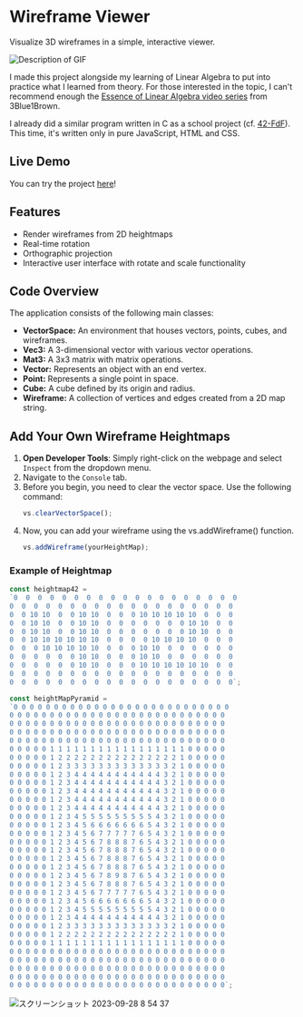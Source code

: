 # Wireframe Viewer

Visualize 3D wireframes in a simple, interactive viewer.

![Description of GIF](demo.gif)

I made this project alongside my learning of Linear Algebra to put into practice what I learned from theory. For those interested in the topic, I can't recommend enough the [Essence of Linear Algebra video series](https://youtube.com/playlist?list=PLZHQObOWTQDPD3MizzM2xVFitgF8hE_ab&si=zM29JPzZTQTrPIRR) from 3Blue1Brown.

I already did a similar program written in C as a school project (cf. [42-FdF](https://github.com/erzloh/42-FdF/tree/main)). This time, it's written only in pure JavaScript, HTML and CSS.

## Live Demo
You can try the project [here](https://erzloh.github.io/3D-Vector-Space-Visualization/)!

## Features

- Render wireframes from 2D heightmaps
- Real-time rotation
- Orthographic projection
- Interactive user interface with rotate and scale functionality

## Code Overview

The application consists of the following main classes:

- **VectorSpace:** An environment that houses vectors, points, cubes, and wireframes.
- **Vec3:** A 3-dimensional vector with various vector operations.
- **Mat3:** A 3x3 matrix with matrix operations.
- **Vector:** Represents an object with an end vertex.
- **Point:** Represents a single point in space.
- **Cube:** A cube defined by its origin and radius.
- **Wireframe:** A collection of vertices and edges created from a 2D map string.

## Add Your Own Wireframe Heightmaps


1. **Open Developer Tools**: Simply right-click on the webpage and select `Inspect` from the dropdown menu.
2. Navigate to the `Console` tab.
3. Before you begin, you need to clear the vector space. Use the following command:
   ```javascript
   vs.clearVectorSpace();
4. Now, you can add your wireframe using the vs.addWireframe() function. 
	```javascript
	vs.addWireframe(yourHeightMap);
	```
###  Example of Heightmap
```javascript
const heightmap42 = 
`0  0  0  0  0  0  0  0  0  0  0  0  0  0  0  0  0  0  0
0  0  0  0  0  0  0  0  0  0  0  0  0  0  0  0  0  0  0
0  0 10 10  0  0 10 10  0  0  0 10 10 10 10 10  0  0  0
0  0 10 10  0  0 10 10  0  0  0  0  0  0  0 10 10  0  0
0  0 10 10  0  0 10 10  0  0  0  0  0  0  0 10 10  0  0
0  0 10 10 10 10 10 10  0  0  0  0 10 10 10 10  0  0  0
0  0  0 10 10 10 10 10  0  0  0 10 10  0  0  0  0  0  0
0  0  0  0  0  0 10 10  0  0  0 10 10  0  0  0  0  0  0
0  0  0  0  0  0 10 10  0  0  0 10 10 10 10 10 10  0  0
0  0  0  0  0  0  0  0  0  0  0  0  0  0  0  0  0  0  0
0  0  0  0  0  0  0  0  0  0  0  0  0  0  0  0  0  0  0`;
```
	
```javascript
const heightMapPyramid =
`0 0 0 0 0 0 0 0 0 0 0 0 0 0 0 0 0 0 0 0 0 0 0 0 0 0 0
0 0 0 0 0 0 0 0 0 0 0 0 0 0 0 0 0 0 0 0 0 0 0 0 0 0 0
0 0 0 0 0 0 0 0 0 0 0 0 0 0 0 0 0 0 0 0 0 0 0 0 0 0 0
0 0 0 0 0 0 0 0 0 0 0 0 0 0 0 0 0 0 0 0 0 0 0 0 0 0 0
0 0 0 0 0 0 0 0 0 0 0 0 0 0 0 0 0 0 0 0 0 0 0 0 0 0 0
0 0 0 0 0 1 1 1 1 1 1 1 1 1 1 1 1 1 1 1 1 1 0 0 0 0 0
0 0 0 0 0 1 2 2 2 2 2 2 2 2 2 2 2 2 2 2 2 1 0 0 0 0 0
0 0 0 0 0 1 2 3 3 3 3 3 3 3 3 3 3 3 3 3 2 1 0 0 0 0 0
0 0 0 0 0 1 2 3 4 4 4 4 4 4 4 4 4 4 4 3 2 1 0 0 0 0 0
0 0 0 0 0 1 2 3 4 4 4 4 4 4 4 4 4 4 4 3 2 1 0 0 0 0 0
0 0 0 0 0 1 2 3 4 4 4 4 4 4 4 4 4 4 4 3 2 1 0 0 0 0 0
0 0 0 0 0 1 2 3 4 4 4 4 4 4 4 4 4 4 4 3 2 1 0 0 0 0 0
0 0 0 0 0 1 2 3 4 4 4 4 4 4 4 4 4 4 4 3 2 1 0 0 0 0 0
0 0 0 0 0 1 2 3 4 5 5 5 5 5 5 5 5 5 4 3 2 1 0 0 0 0 0
0 0 0 0 0 1 2 3 4 5 6 6 6 6 6 6 6 5 4 3 2 1 0 0 0 0 0
0 0 0 0 0 1 2 3 4 5 6 7 7 7 7 7 6 5 4 3 2 1 0 0 0 0 0
0 0 0 0 0 1 2 3 4 5 6 7 8 8 8 7 6 5 4 3 2 1 0 0 0 0 0
0 0 0 0 0 1 2 3 4 5 6 7 8 8 8 7 6 5 4 3 2 1 0 0 0 0 0
0 0 0 0 0 1 2 3 4 5 6 7 8 8 8 7 6 5 4 3 2 1 0 0 0 0 0
0 0 0 0 0 1 2 3 4 5 6 7 8 8 8 7 6 5 4 3 2 1 0 0 0 0 0
0 0 0 0 0 1 2 3 4 5 6 7 8 9 8 7 6 5 4 3 2 1 0 0 0 0 0
0 0 0 0 0 1 2 3 4 5 6 7 8 8 8 7 6 5 4 3 2 1 0 0 0 0 0
0 0 0 0 0 1 2 3 4 5 6 7 7 7 7 7 6 5 4 3 2 1 0 0 0 0 0
0 0 0 0 0 1 2 3 4 5 6 6 6 6 6 6 6 5 4 3 2 1 0 0 0 0 0
0 0 0 0 0 1 2 3 4 5 5 5 5 5 5 5 5 5 4 3 2 1 0 0 0 0 0
0 0 0 0 0 1 2 3 4 4 4 4 4 4 4 4 4 4 4 3 2 1 0 0 0 0 0
0 0 0 0 0 1 2 3 3 3 3 3 3 3 3 3 3 3 3 3 2 1 0 0 0 0 0
0 0 0 0 0 1 2 2 2 2 2 2 2 2 2 2 2 2 2 2 2 1 0 0 0 0 0
0 0 0 0 0 1 1 1 1 1 1 1 1 1 1 1 1 1 1 1 1 1 0 0 0 0 0
0 0 0 0 0 0 0 0 0 0 0 0 0 0 0 0 0 0 0 0 0 0 0 0 0 0 0
0 0 0 0 0 0 0 0 0 0 0 0 0 0 0 0 0 0 0 0 0 0 0 0 0 0 0
0 0 0 0 0 0 0 0 0 0 0 0 0 0 0 0 0 0 0 0 0 0 0 0 0 0 0
0 0 0 0 0 0 0 0 0 0 0 0 0 0 0 0 0 0 0 0 0 0 0 0 0 0 0
0 0 0 0 0 0 0 0 0 0 0 0 0 0 0 0 0 0 0 0 0 0 0 0 0 0 0`;
```
![スクリーンショット 2023-09-28 8 54 37](https://github.com/erzloh/3D-Vector-Space-Visualization/assets/48589114/a8ea118f-4e27-4d5a-8d59-d22cdd6a466b)

